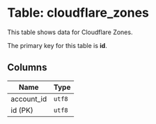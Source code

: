 # Table: cloudflare_zones

This table shows data for Cloudflare Zones.

The primary key for this table is **id**.

## Columns

| Name          | Type          |
| ------------- | ------------- |
|account_id|`utf8`|
|id (PK)|`utf8`|